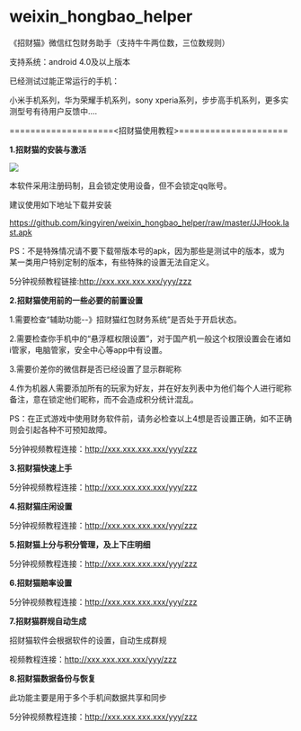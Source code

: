 # weixin_hongbao_helper
《招财猫》微信红包财务助手（支持牛牛两位数，三位数规则）

支持系统：android 4.0及以上版本

已经测试过能正常运行的手机：

小米手机系列，华为荣耀手机系列，sony xperia系列，步步高手机系列，更多实测型号有待用户反馈中....

====================<招财猫使用教程>=====================

<b>1.招财猫的安装与激活</b>

<img src="http://pic2.ooopic.com/01/18/00/15b1OOOPIC94.jpg"/>

本软件采用注册码制，且会锁定使用设备，但不会锁定qq账号。

建议使用如下地址下载并安装
  
https://github.com/kingyiren/weixin_hongbao_helper/raw/master/JJHook.last.apk
  
PS：不是特殊情况请不要下载带版本号的apk，因为那些是测试中的版本，或为某一类用户特别定制的版本，有些特殊的设置无法自定义。
  
5分钟视频教程链接:http://xxx.xxx.xxx.xxx/yyy/zzz

<b>2.招财猫使用前的一些必要的前置设置</b>

1.需要检查“辅助功能--》招财猫红包财务系统”是否处于开启状态。

2.需要检查你手机中的“悬浮框权限设置”，对于国产机一般这个权限设置会在诸如i管家，电脑管家，安全中心等app中有设置。

3.需要价差你的微信群是否已经设置了显示群昵称

4.作为机器人需要添加所有的玩家为好友，并在好友列表中为他们每个人进行昵称备注，意在锁定他们昵称，而不会造成积分统计混乱。

PS：在正式游戏中使用财务软件前，请务必检查以上4想是否设置正确，如不正确则会引起各种不可预知故障。

5分钟视频教程连接：http://xxx.xxx.xxx.xxx/yyy/zzz

<b>3.招财猫快速上手</b>

5分钟视频教程连接：http://xxx.xxx.xxx.xxx/yyy/zzz

<b>4.招财猫庄闲设置</b>

5分钟视频教程连接：http://xxx.xxx.xxx.xxx/yyy/zzz

<b>5.招财猫上分与积分管理，及上下庄明细</b>

5分钟视频教程连接：http://xxx.xxx.xxx.xxx/yyy/zzz

<b>6.招财猫赔率设置</b>

5分钟视频教程连接：http://xxx.xxx.xxx.xxx/yyy/zzz

<b>7.招财猫群规自动生成</b>

招财猫软件会根据软件的设置，自动生成群规

视频教程连接：http://xxx.xxx.xxx.xxx/yyy/zzz

<b>8.招财猫数据备份与恢复</b>

此功能主要是用于多个手机间数据共享和同步

5分钟视频教程连接：http://xxx.xxx.xxx.xxx/yyy/zzz


